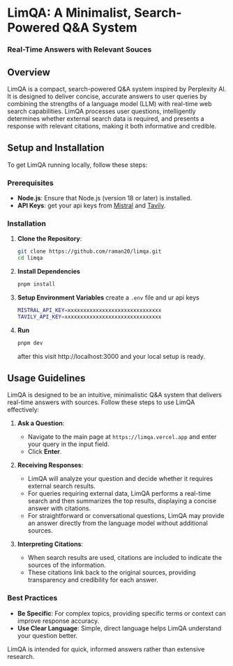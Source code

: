 # LimQA: A Minimalist, Search-Powered Q&A System

### Real-Time Answers with Relevant Souces

## Overview

LimQA is a compact, search-powered Q&A system inspired by Perplexity AI. It is designed to deliver concise, accurate answers to user queries by combining the strengths of a language model (LLM) with real-time web search capabilities. LimQA processes user questions, intelligently determines whether external search data is required, and presents a response with relevant citations, making it both informative and credible.

## Setup and Installation

To get LimQA running locally, follow these steps:

### Prerequisites

- **Node.js**: Ensure that Node.js (version 18 or later) is installed.
- **API Keys**: get your api keys from [Mistral](https://mistral.ai) and [Tavily](https://tavily.com).

### Installation

1. **Clone the Repository**:
   ```bash
   git clone https://github.com/raman20/limqa.git
   cd limqa
   ```

2. **Install Dependencies**
   ```bash
   pnpm install
   ```

3. **Setup Environment Variables** create a `.env` file and ur api keys
   ```bash
   MISTRAL_API_KEY=xxxxxxxxxxxxxxxxxxxxxxxxxxxxxx
   TAVILY_API_KEY=xxxxxxxxxxxxxxxxxxxxxxxxxxxxxxx
   ```
4. **Run**
   ```bash
   pnpm dev
   ```
   after this visit http://localhost:3000 and your local setup is ready.

## Usage Guidelines

LimQA is designed to be an intuitive, minimalistic Q&A system that delivers real-time answers with sources. Follow these steps to use LimQA effectively:

1. **Ask a Question**:
   - Navigate to the main page at `https://limqa.vercel.app` and enter your query in the input field.
   - Click **Enter**.

2. **Receiving Responses**:
   - LimQA will analyze your question and decide whether it requires external search results.
   - For queries requiring external data, LimQA performs a real-time search and then summarizes the top results, displaying a concise answer with citations.
   - For straightforward or conversational questions, LimQA may provide an answer directly from the language model without additional sources.

3. **Interpreting Citations**:
   - When search results are used, citations are included to indicate the sources of the information.
   - These citations link back to the original sources, providing transparency and credibility for each answer.

### Best Practices

- **Be Specific**: For complex topics, providing specific terms or context can improve response accuracy.
- **Use Clear Language**: Simple, direct language helps LimQA understand your question better.

LimQA is intended for quick, informed answers rather than extensive research.

   
